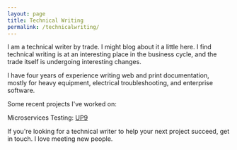 ```yaml
---
layout: page
title: Technical Writing
permalink: /technicalwriting/
---
```


I am a technical writer by trade. I might blog about it a little here. I find technical writing is at an interesting place in the business cycle, and the trade itself is undergoing interesting changes. 

I have four years of experience writing web and print documentation, mostly for heavy equipment, electrical troubleshooting, and enterprise software. 

Some recent projects I've worked on:

Microservices Testing:
<a href="https://up9.com/docs/">UP9</a>

If you're looking for a technical writer to help your next project succeed, get in touch. I love meeting new people. 





